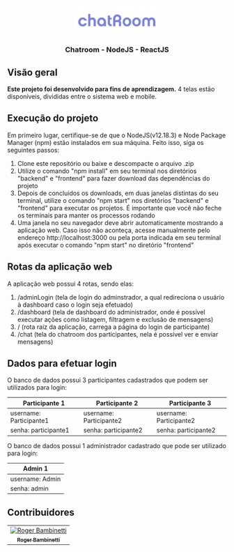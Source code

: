 <h1 align="center">
<img
		width="200"
		src="https://github.com/RogerBambinetti/chatroom-desafio-formare-tech-nodejs-reactjs/blob/master/preview/logo.png">
</h1>
<h3 align="center">
	Chatroom - NodeJS - ReactJS
</h3>

## Visão geral

**Este projeto foi desenvolvido para fins de aprendizagem.** 4 telas estão disponíveis, divididas entre o sistema web e mobile.

## Execução do projeto

Em primeiro lugar, certifique-se de que o NodeJS(v12.18.3) e Node Package Manager (npm) estão instalados em sua máquina. Feito isso, siga os seguintes passos:

1. Clone este repositório ou baixe e descompacte o arquivo .zip
2. Utilize o comando "npm install" em seu terminal nos diretórios "backend" e "frontend" para fazer download das dependências do projeto
3. Depois de concluidos os downloads, em duas janelas distintas do seu terminal, utilize o comando "npm start" nos diretórios "backend" e "frontend" para executar os projetos. É importante que você não feche os terminais para manter os processos rodando
4. Uma janela no seu navegador deve abrir automaticamente mostrando a aplicação web. Caso isso não aconteça, acesse manualmente pelo endereço http://localhost:3000 ou pela porta indicada em seu terminal após executar o comando "npm start" no diretório "frontend"

## Rotas da aplicação web

A aplicação web possui 4 rotas, sendo elas:

1. /adminLogin (tela de login do adminstrador, a qual redireciona o usuário à dashboard caso o login seja efetuado)
2. /dashboard (tela de dashboard do administrador, onde é possível executar ações como listagem, filtragem e exclusão de mensagens)
3. / (rota raíz da aplicação, carrega a página do login de participante)
4. /chat (tela do chatroom dos participantes, nela é possível ver e enviar mensagens)

## Dados para efetuar login

O banco de dados possui 3 participantes cadastrados que podem ser utilizados para login:

|       Participante 1      |      Participante 2      |      Participante 3      |
| ------------------------- | ------------------------ | ------------------------ |
|  username: Participante1  |  username: Participante2 | username: Participante2  |
|  senha: participante1     |  senha: participante2    | senha: participante2     |

O banco de dados possui 1 administrador cadastrado que pode ser utilizado para login:

| Admin 1  	    |
| ----------------- |
|  username: Admin  |
|  senha: admin     |

## Contribuidores

<table>
  <tr>
<td align="center"><a href="https://github.com/RogerBambinetti"><img src="https://avatars0.githubusercontent.com/u/50684839?s=460&v=4" width="100px;" alt="Roger Bambinetti"/><br /><sub><b>Roger Bambinetti</b></sub></a></td>
  </tr>
</table>
